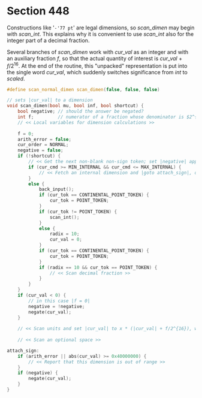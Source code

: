 # Section 448

Constructions like '`-'77 pt`' are legal dimensions, so *scan_dimen* may begin with *scan_int*.
This explains why it is convenient to use *scan_int* also for the integer part of a decimal fraction.

Several branches of *scan_dimen* work with *cur_val* as an integer and with an auxiliary fraction $f$, so that the actual quantity of interest is *cur_val* + $f/2^{16}$.
At the end of the routine, this "unpacked" representation is put into the single word *cur_val*, which suddenly switches significance from *int* to *scaled*.

```c include/parser.h
#define scan_normal_dimen scan_dimen(false, false, false)
```

```c parser/subroutines.c
// sets |cur_val| to a dimension
void scan_dimen(bool mu, bool inf, bool shortcut) {
    bool negative; // should the answer be negated?
    int f;         // numerator of a fraction whose denominator is $2^{16}$
    // << Local variables for dimension calculations >>
    
    f = 0;
    arith_error = false;
    cur_order = NORMAL;
    negative = false;
    if (!shortcut) {
        // << Get the next non-blank non-sign token; set |negative| appropriately >>
        if (cur_cmd >= MIN_INTERNAL && cur_cmd <= MAX_INTERNAL) {
            // << Fetch an internal dimension and |goto attach_sign|, or fetch an internal integer >>
        }
        else { 
            back_input();
            if (cur_tok == CONTINENTAL_POINT_TOKEN) {
                cur_tok = POINT_TOKEN;
            }
            if (cur_tok != POINT_TOKEN) {
                scan_int();
            }
            else {
                radix = 10;
                cur_val = 0;
            }
            if (cur_tok == CONTINENTAL_POINT_TOKEN) {
                cur_tok = POINT_TOKEN;
            }
            if (radix == 10 && cur_tok == POINT_TOKEN) {
                // << Scan decimal fraction >>
            }
        }
    }
    if (cur_val < 0) {
        // in this case |f = 0|
        negative = !negative;
        negate(cur_val);
    }
    
    // << Scan units and set |cur_val| to x * (|cur_val| + f/2^{16}), where there are |x| sp per unit; |goto attach_sign| if the units are internal >>
    
    // << Scan an optional space >>

attach_sign:
    if (arith_error || abs(cur_val) >= 0x40000000) {
        // << Report that this dimension is out of range >>
    }
    if (negative) {
        negate(cur_val);
    }
}
```
